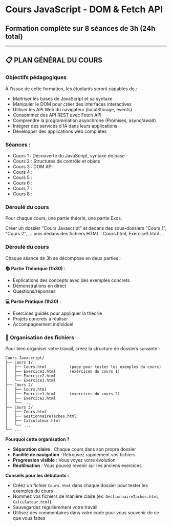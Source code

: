 # Cours JavaScript - DOM & Fetch API
## Formation complète sur 8 séances de 3h (24h total)

---

## 📋 **PLAN GÉNÉRAL DU COURS**

### Objectifs pédagogiques
À l'issue de cette formation, les étudiants seront capables de :
- Maîtriser les bases de JavaScript et sa syntaxe
- Manipuler le DOM pour créer des interfaces interactives
- Utiliser les API Web du navigateur (localStorage, events)
- Consommer des API REST avec Fetch API
- Comprendre la programmation asynchrone (Promises, async/await)
- Intégrer des services d'IA dans leurs applications
- Développer des applications web complètes

### Séances :

- Cours 1 : Découverte du JavaScript, syntaxe de base
- Cours 2 : Structures de contrôle et objets
- Cours 3 : DOM API
- Cours 4 : 
- Cours 5 : 
- Cours 6 : 
- Cours 7 : 
- Cours 8 : 

### Déroulé du cours 

Pour chaque cours, une partie théorie, une partie Exos.

Créer un dossier "Cours Javascript" et dedans des sous-dossiers "Cours 1", "Cours 2", ... puis dedans des fichiers HTML : Cours.html, Exercice1.html ... 

### Déroulé du cours 

Chaque séance de 3h se décompose en deux parties :

**📚 Partie Théorique (1h30)** : 
- Explications des concepts avec des exemples concrets
- Démonstrations en direct
- Questions/réponses

**💻 Partie Pratique (1h30)** :
- Exercices guidés pour appliquer la théorie
- Projets concrets à réaliser
- Accompagnement individuel

### 📁 Organisation des fichiers

Pour bien organiser votre travail, créez la structure de dossiers suivante :

```
Cours Javascript/
├── Cours 1/
│   ├── Cours.html          (page pour tester les exemples du cours)
│   ├── Exercice1.html      (exercices du cours 1)
│   ├── Exercice2.html
│   └── Exercice3.html
├── Cours 2/
│   ├── Cours.html
│   ├── Exercice1.html      (exercices du cours 2)
│   ├── Exercice2.html
│   └── ...
├── Cours 3/
│   ├── Cours.html
│   ├── GestionnaireTaches.html
│   ├── Calculateur.html
│   └── ...
└── ...
```

**Pourquoi cette organisation ?**
- **Séparation claire** : Chaque cours dans son propre dossier
- **Facilité de navigation** : Retrouvez rapidement vos fichiers
- **Progression visible** : Vous voyez votre évolution
- **Réutilisation** : Vous pouvez revenir sur les anciens exercices

**Conseils pour les débutants :**
- Créez un fichier `Cours.html` dans chaque dossier pour tester les exemples du cours
- Nommez vos fichiers de manière claire (ex: `GestionnaireTaches.html`, `Calculateur.html`)
- Sauvegardez régulièrement votre travail
- Utilisez des commentaires dans votre code pour vous souvenir de ce que vous faites

